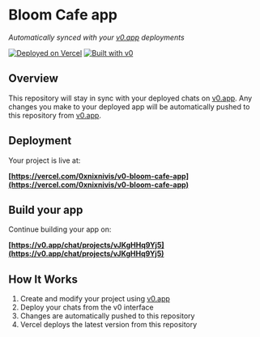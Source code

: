 # Bloom Cafe app

*Automatically synced with your [v0.app](https://v0.app) deployments*

[![Deployed on Vercel](https://img.shields.io/badge/Deployed%20on-Vercel-black?style=for-the-badge&logo=vercel)](https://vercel.com/0xnixnivis/v0-bloom-cafe-app)
[![Built with v0](https://img.shields.io/badge/Built%20with-v0.app-black?style=for-the-badge)](https://v0.app/chat/projects/vJKgHHq9Yj5)

## Overview

This repository will stay in sync with your deployed chats on [v0.app](https://v0.app).
Any changes you make to your deployed app will be automatically pushed to this repository from [v0.app](https://v0.app).

## Deployment

Your project is live at:

**[https://vercel.com/0xnixnivis/v0-bloom-cafe-app](https://vercel.com/0xnixnivis/v0-bloom-cafe-app)**

## Build your app

Continue building your app on:

**[https://v0.app/chat/projects/vJKgHHq9Yj5](https://v0.app/chat/projects/vJKgHHq9Yj5)**

## How It Works

1. Create and modify your project using [v0.app](https://v0.app)
2. Deploy your chats from the v0 interface
3. Changes are automatically pushed to this repository
4. Vercel deploys the latest version from this repository